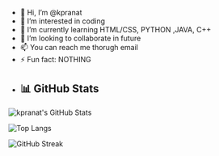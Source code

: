 - 👋 Hi, I’m @kpranat
- 👀 I’m interested in coding
- 🌱 I’m currently learning HTML/CSS, PYTHON ,JAVA, C++
- 💞️ I’m looking to collaborate in future
- 📫 You can reach me thorugh email
- ⚡ Fun fact: NOTHING
- ## 📊 GitHub Stats

![kpranat's GitHub Stats](https://github-readme-stats.vercel.app/api?username=yatin-annam&show_icons=true&theme=tokyonight&count_private=true)

![Top Langs](https://github-readme-stats.vercel.app/api/top-langs/?username=yatin-annam&layout=compact&theme=tokyonight)

![GitHub Streak](https://github-readme-streak-stats.herokuapp.com/?user=yatin-annam&theme=tokyonight)


<!---
kpranat/kpranat is a ✨ special ✨ repository because its `README.md` (this file) appears on your GitHub profile.
You can click the Preview link to take a look at your changes.
--->
